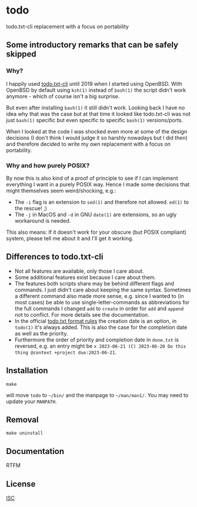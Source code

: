 # todo

todo.txt-cli replacement with a focus on portability

## Some introductory remarks that can be safely skipped

### Why?
I happily used [todo.txt-cli](https://github.com/todotxt/todo.txt-cli) until 2019 when I started using OpenBSD.
With OpenBSD by default using `ksh(1)` instead of `bash(1)` the script didn't work anymore - which of course isn't a big surprise.

But even after installing `bash(1)` it still didn't work. Looking back I have no idea why that was the case but at that time it looked like todo.txt-cli was not just `bash(1)` specific but even specific to specific `bash(1)` versions/ports.

When I looked at the code I was shocked even more at some of the design decisions (I don't think I would judge it so harshly nowadays but I did then) and therefore decided to write my own replacement with a focus on portability.

### Why and how purely POSIX?
By now this is also kind of a proof of principle to see if I can implement everything I want in a purely POSIX way.
Hence I made some decisions that might themselves seem weird/shocking, e.g.:
- The `-i` flag is an extension to `sed(1)` and therefore not allowed. `ed(1)` to the rescue! ;)
- The `-j` in MacOS and `-d` in GNU `date(1)` are extensions, so an ugly workaround is needed.

This also means: If it doesn't work for your obscure (but POSIX compliant) system, please tell me about it and I'll get it working.

## Differences to todo.txt-cli
- Not all features are available, only those I care about.
- Some additional features exist because I care about them.
- The features both scripts share may be behind different flags and commands. I just didn't care about keeping the same syntax. Sometimes a different command also made more sense, e.g. since I wanted to (in most cases) be able to use single-letter-commands as abbreviations for the full commands I changed `add` to `create` in order for `add` and `append` not to conflict. For more details see the documentation.
- In the official [todo.txt format rules](https://github.com/todotxt/todo.txt#todotxt-format-rules) the creation date is an option, in `todo(1)` it's always added. This is also the case for the completion date as well as the priority.
- Furthermore the order of priority and completion date in `done.txt` is reversed, e.g. an entry might be `x 2023-06-21 (C) 2023-06-20 Do this thing @context +project due:2023-06-21`.

## Installation

```shell
make
```
will move `todo` to `~/bin/` and the manpage to `~/man/man1/`. You may need to update your `MANPATH`.

## Removal

```shell
make uninstall
```

## Documentation

RTFM

## License
[ISC](https://opensource.org/licenses/ISC)
